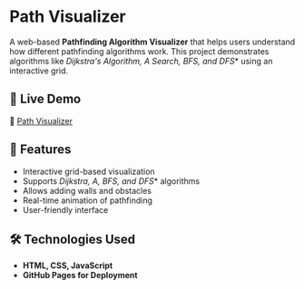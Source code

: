 # Path Visualizer

A web-based **Pathfinding Algorithm Visualizer** that helps users understand how different pathfinding algorithms work. This project demonstrates algorithms like **Dijkstra's Algorithm, A* Search, BFS, and DFS** using an interactive grid.

## 🚀 Live Demo
🔗 [Path Visualizer](https://harshupadhyay30.github.io/PathVisualiser/)

## 📌 Features
- Interactive grid-based visualization
- Supports **Dijkstra, A*, BFS, and DFS** algorithms
- Allows adding walls and obstacles
- Real-time animation of pathfinding
- User-friendly interface

## 🛠️ Technologies Used
- **HTML, CSS, JavaScript**
- **GitHub Pages for Deployment**

